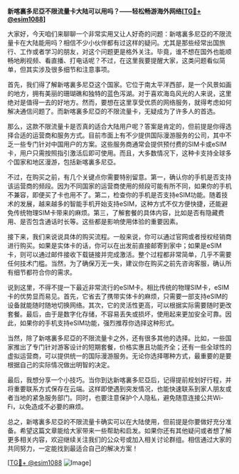 **新喀裏多尼亞不限流量卡大陆可以用吗？——轻松畅游海外网络[[TG💪+ @esim1088](https://t.me/s/esim1088)]**

大家好，今天咱们来聊聊一个非常实用又让人好奇的问题：新喀裏多尼亞的不限流量卡在大陆能用吗？相信不少小伙伴都有过这样的疑问。尤其是那些经常出国旅行、工作或者学习的朋友，对这个问题更是格外关注。毕竟，谁不想在国外也能顺畅地刷视频、看直播、打电话呢？不过，在这里我要提醒大家，这类问题看似简单，但其实涉及很多细节和注意事项。

首先，我们得了解新喀裏多尼亞这个国家。它位于南太平洋西部，是一个风景如画的地方，拥有美丽的珊瑚礁和独特的蓝色泻湖。对于喜欢海岛风光的人来说，这里绝对是值得一去的好地方。然而，要想在这里享受优质的网络服务，就得考虑如何解决通信问题了。而新喀裏多尼亞的不限流量卡，无疑成为了许多人的首选。

那么，这款不限流量卡是否真的适合大陆用户呢？答案是肯定的，但前提是你得选择合适的运营商和服务方式。目前市面上有不少提供国际漫游服务的公司，其中不乏一些专门针对中国用户的方案。这些服务商通常会提供预付费的SIM卡或eSIM卡，用户只需按照指引激活后即可使用。而且，大多数情况下，这种卡支持全球多个国家和地区漫游，包括新喀裏多尼亞。

不过，在购买之前，有几个关键点你需要特别留意。第一，确认你的手机是否支持该运营商的频段。因为不同国家的运营商使用的频段可能有所不同，如果你的手机不兼容，即便买了卡也用不了。第二，检查你的手机是否支持eSIM功能。随着技术的发展，越来越多的智能手机开始支持eSIM，这种方式不仅方便快捷，还能避免传统物理SIM卡带来的麻烦。第三，了解套餐的具体内容，比如是否有隐藏费用、是否包含通话时长等。这些都是影响使用体验的重要因素。

接下来，我们来说说具体的购买流程。一般来说，你可以通过官网或者授权经销商进行购买。如果是实体卡的话，你可以在出发前直接邮寄到家中；如果是eSIM卡，则可以通过邮件接收下载链接并完成激活。整个过程都非常简单，几乎不需要任何技术门槛。当然，为了确保万无一失，建议你在购买之前先咨询客服，确认所有细节都符合你的需求。

说到这里，不得不提一下最近非常流行的eSIM卡。相比传统的物理SIM卡，eSIM卡的优势显而易见。首先，它省去了携带实体卡的麻烦，只需要一部支持eSIM的设备就能随时随地切换网络。其次，它的灵活性更高，可以根据实际需要随时更改套餐。最后，由于是数字化存储，不容易丢失或损坏，使用起来更加安全可靠。因此，如果你的手机支持eSIM功能，强烈推荐你选择这种形式。

当然，除了新喀裏多尼亞的不限流量卡之外，还有很多其他的选择。比如，一些国家推出了专门针对游客设计的短期套餐，价格实惠且功能齐全；还有一些全球性的虚拟运营商，可以提供统一的国际漫游服务。无论你选择哪种方式，最重要的是要根据自己的实际情况做出明智的决定。

最后，我想分享一个小技巧。当你到达新喀裏多尼亞后，记得提前规划好行程，并将重要联系方式保存在云端。这样即使遇到突发情况，也能快速联系到家人朋友或者当地的紧急服务部门。同时，也要注意保护个人隐私，避免随意连接公共Wi-Fi，以免造成不必要的麻烦。

总之，新喀裏多尼亞的不限流量卡确实可以在大陆使用，但前提是你要做好充分准备。希望这篇文章能给大家带来一些帮助和启发。如果你还有其他疑问或者想了解更多相关内容，欢迎继续关注我们的公众号或加入相关讨论群组。相信通过大家的共同努力，一定能找到最适合自己的解决方案！

[[TG💪+ @esim1088](https://t.me/s/esim1088) ![Image](https://i.postimg.cc/4NQfJmqS/Snipaste-2025-05-13-00-14-12.png)]
